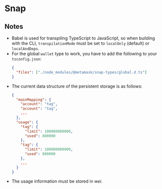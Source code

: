 # Snap

## Notes

- Babel is used for transpiling TypeScript to JavaScript, so when building with the CLI,
  `transpilationMode` must be set to `localOnly` (default) or `localAndDeps`.
- For the global `wallet` type to work, you have to add the following to your `tsconfig.json`:
  ```json
  {
    "files": ["./node_modules/@metamask/snap-types/global.d.ts"]
  }
  ```
- The current data structure of the persistent storage is as follows:
  ```json
  {
    "mainMapping": {
      "account": "tag",
      "account": "tag",
      ...
    },
    "usage": {
      "tag": {
        "limit": 100000000000,
        "used": 800000
      },
      "tag": {
        "limit": 100000000000,
        "used": 800000
      },
      ...
    }
  }
  ```
- The usage information must be stored in _wei_.
